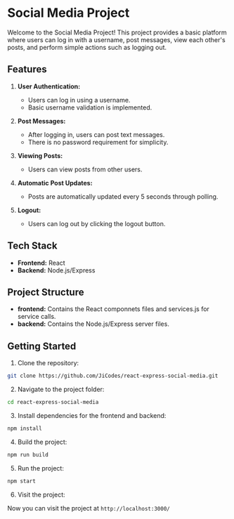 # Social Media Project

Welcome to the Social Media Project! This project provides a basic platform where users can log in with a username, post messages, view each other's posts, and perform simple actions such as logging out.

## Features

1. **User Authentication:**

   - Users can log in using a username.
   - Basic username validation is implemented.

2. **Post Messages:**

   - After logging in, users can post text messages.
   - There is no password requirement for simplicity.

3. **Viewing Posts:**

   - Users can view posts from other users.

4. **Automatic Post Updates:**

   - Posts are automatically updated every 5 seconds through polling.

5. **Logout:**
   - Users can log out by clicking the logout button.

## Tech Stack

- **Frontend:** React
- **Backend:** Node.js/Express

## Project Structure

- **frontend:** Contains the React componnets files and services.js for service calls.
- **backend:** Contains the Node.js/Express server files.

## Getting Started

1. Clone the repository:

```bash
git clone https://github.com/JiCodes/react-express-social-media.git
```

2. Navigate to the project folder:

```bash
cd react-express-social-media
```

3. Install dependencies for the frontend and backend:

```bash
npm install
```

4. Build the project:

```bash
npm run build
```

5. Run the project:

```bash
npm start
```

6. Visit the project:

Now you can visit the project at
`http://localhost:3000/`
